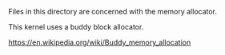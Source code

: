 Files in this directory are concerned with the memory allocator.

This kernel uses a buddy block allocator.

https://en.wikipedia.org/wiki/Buddy_memory_allocation